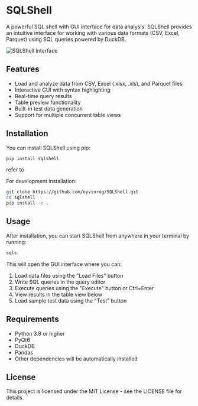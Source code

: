 # SQLShell

A powerful SQL shell with GUI interface for data analysis. SQLShell provides an intuitive interface for working with various data formats (CSV, Excel, Parquet) using SQL queries powered by DuckDB.

![SQLShell Interface](sqlshell_demo.png)

## Features

- Load and analyze data from CSV, Excel (.xlsx, .xls), and Parquet files
- Interactive GUI with syntax highlighting
- Real-time query results
- Table preview functionality
- Built-in test data generation
- Support for multiple concurrent table views

## Installation

You can install SQLShell using pip:

```bash
pip install sqlshell
```

refer to 

For development installation:

```bash
git clone https://github.com/oyvinrog/SQLShell.git
cd sqlshell
pip install -e .
```

## Usage

After installation, you can start SQLShell from anywhere in your terminal by running:

```bash
sqls
```

This will open the GUI interface where you can:
1. Load data files using the "Load Files" button
2. Write SQL queries in the query editor
3. Execute queries using the "Execute" button or Ctrl+Enter
4. View results in the table view below
5. Load sample test data using the "Test" button

## Requirements

- Python 3.8 or higher
- PyQt6
- DuckDB
- Pandas
- Other dependencies will be automatically installed

## License

This project is licensed under the MIT License - see the LICENSE file for details. 